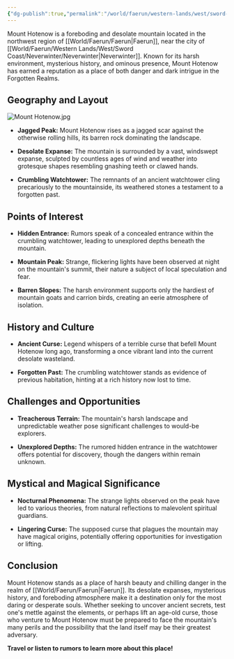 ```yaml
---
{"dg-publish":true,"permalink":"/world/faerun/western-lands/west/sword-coast/neverwinter-wood/mount-hotenow/"}
---
```


Mount Hotenow is a foreboding and desolate mountain located in the northwest region of [[World/Faerun/Faerun\|Faerun]], near the city of [[World/Faerun/Western Lands/West/Sword Coast/Neverwinter/Neverwinter\|Neverwinter]]. Known for its harsh environment, mysterious history, and ominous presence, Mount Hotenow has earned a reputation as a place of both danger and dark intrigue in the Forgotten Realms.
## Geography and Layout

![Mount Hotenow.jpg](/img/user/Images/Locations/West/Sword%20Coast/Neverwinter%20Wood/Mount%20Hotenow.jpg)

- **Jagged Peak:** Mount Hotenow rises as a jagged scar against the otherwise rolling hills, its barren rock dominating the landscape.

- **Desolate Expanse:** The mountain is surrounded by a vast, windswept expanse, sculpted by countless ages of wind and weather into grotesque shapes resembling gnashing teeth or clawed hands.

- **Crumbling Watchtower:** The remnants of an ancient watchtower cling precariously to the mountainside, its weathered stones a testament to a forgotten past.

## Points of Interest

- **Hidden Entrance:** Rumors speak of a concealed entrance within the crumbling watchtower, leading to unexplored depths beneath the mountain.

- **Mountain Peak:** Strange, flickering lights have been observed at night on the mountain's summit, their nature a subject of local speculation and fear.

- **Barren Slopes:** The harsh environment supports only the hardiest of mountain goats and carrion birds, creating an eerie atmosphere of isolation.

## History and Culture

- **Ancient Curse:** Legend whispers of a terrible curse that befell Mount Hotenow long ago, transforming a once vibrant land into the current desolate wasteland.

- **Forgotten Past:** The crumbling watchtower stands as evidence of previous habitation, hinting at a rich history now lost to time.

## Challenges and Opportunities

- **Treacherous Terrain:** The mountain's harsh landscape and unpredictable weather pose significant challenges to would-be explorers.

- **Unexplored Depths:** The rumored hidden entrance in the watchtower offers potential for discovery, though the dangers within remain unknown.

## Mystical and Magical Significance

- **Nocturnal Phenomena:** The strange lights observed on the peak have led to various theories, from natural reflections to malevolent spiritual guardians.

- **Lingering Curse:** The supposed curse that plagues the mountain may have magical origins, potentially offering opportunities for investigation or lifting.

## Conclusion

Mount Hotenow stands as a place of harsh beauty and chilling danger in the realm of [[World/Faerun/Faerun\|Faerun]]. Its desolate expanses, mysterious history, and foreboding atmosphere make it a destination only for the most daring or desperate souls. Whether seeking to uncover ancient secrets, test one's mettle against the elements, or perhaps lift an age-old curse, those who venture to Mount Hotenow must be prepared to face the mountain's many perils and the possibility that the land itself may be their greatest adversary.

**Travel or listen to rumors to learn more about this place!**
